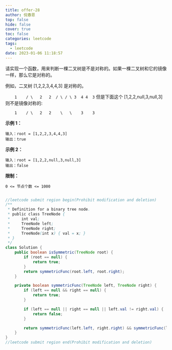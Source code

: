 ```yaml
---
title: offer-28
author: 倪春恩
top: false
hide: false
cover: true
toc: false
categories: leetcode
tags:
  - leetcode
date: 2023-01-06 11:18:57
---
```


请实现一个函数，用来判断一棵二叉树是不是对称的。如果一棵二叉树和它的镜像一样，那么它是对称的。

例如，二叉树 [1,2,2,3,4,4,3] 是对称的。

`    1    / \   2   2  / \ / \ 3  4 4  3`
但是下面这个 [1,2,2,null,3,null,3] 则不是镜像对称的:

```
    1    / \   2   2    \   \    3    3
```



**示例 1：**

```
输入：root = [1,2,2,3,4,4,3]
输出：true
```

**示例 2：**

```
输入：root = [1,2,2,null,3,null,3]
输出：false
```



**限制：**

```
0 <= 节点个数 <= 1000
```

```java

//leetcode submit region begin(Prohibit modification and deletion)
/**
 * Definition for a binary tree node.
 * public class TreeNode {
 *     int val;
 *     TreeNode left;
 *     TreeNode right;
 *     TreeNode(int x) { val = x; }
 * }
 */
class Solution {
    public boolean isSymmetric(TreeNode root) {
        if (root == null) {
            return true;
        }
        return symmetricFunc(root.left, root.right);
    }

    private boolean symmetricFunc(TreeNode left, TreeNode right) {
        if (left == null && right == null) {
            return true;
        }

        if (left == null || right == null || left.val != right.val) {
            return false;
        }

        return symmetricFunc(left.left, right.right) && symmetricFunc(left.right, right.left);
    }
}
//leetcode submit region end(Prohibit modification and deletion)
```
